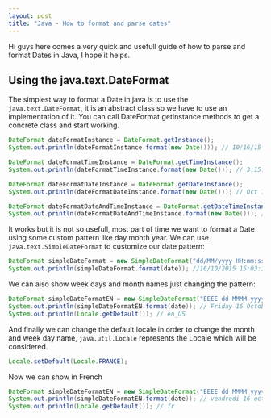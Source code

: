 ```yaml
---
layout: post
title: "Java - How to format and parse dates"
---
```


Hi guys here comes a very quick and usefull guide of how to parse and format Dates in Java, I hope it helps.

## Using the java.text.DateFormat

The simplest way to format a Date in java is to use the ``java.text.DateFormat``, it is an abstract class so we have to use an implementation of it. You can call DateFormat.getInstance methods to get a concrete class and start working.

```java
DateFormat dateFormatInstance = DateFormat.getInstance();
System.out.println(dateFormatInstance.format(new Date())); // 10/16/15 3:15 PM

DateFormat dateFormatTimeInstance = DateFormat.getTimeInstance();
System.out.println(dateFormatTimeInstance.format(new Date())); // 3:15:03 PM

DateFormat dateFormatDateInstance = DateFormat.getDateInstance();
System.out.println(dateFormatDateInstance.format(new Date())); // Oct 16, 2015

DateFormat dateFormatDateAndTimeInstance = DateFormat.getDateTimeInstance();
System.out.println(dateFormatDateAndTimeInstance.format(new Date())); // Oct 16, 2015 3:15:03 PM
```

It works but it is not so usefull, most part of time we want to format a Date using some custom pattern like day month year. We can use ``java.text.SimpleDateFormat`` to customize our date pattern:

```java
DateFormat simpleDateFormat = new SimpleDateFormat("dd/MM/yyyy HH:mm:ss.SSS");
System.out.println(simpleDateFormat.format(date)); //16/10/2015 15:03:17.396
```

We can also show week days and month names just changing the pattern:

```java
DateFormat simpleDateFormatEN = new SimpleDateFormat("EEEE dd MMMM yyyy");
System.out.println(simpleDateFormatEN.format(date)); // Friday 16 October 2015
System.out.println(Locale.getDefault()); // en_US
```

And finally we can change the default locale in order to change the month and week day name, ``java.util.Locale`` represents the Locale which will be considered. 

```java
Locale.setDefault(Locale.FRANCE);
```

Now we can show in French

```java
DateFormat simpleDateFormatEN = new SimpleDateFormat("EEEE dd MMMM yyyy");
System.out.println(simpleDateFormatEN.format(date)); // vendredi 16 octobre 2015
System.out.println(Locale.getDefault()); // fr
```
